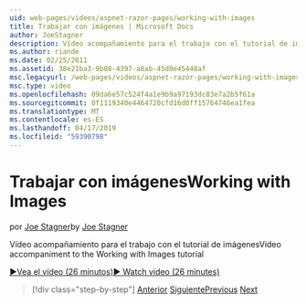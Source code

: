 ```yaml
---
uid: web-pages/videos/aspnet-razor-pages/working-with-images
title: Trabajar con imágenes | Microsoft Docs
author: JoeStagner
description: Vídeo acompañamiento para el trabajo con el tutorial de imágenes
ms.author: riande
ms.date: 02/25/2011
ms.assetid: 38e21ba3-9b08-4397-a8ab-45d0e45448af
msc.legacyurl: /web-pages/videos/aspnet-razor-pages/working-with-images
msc.type: video
ms.openlocfilehash: 09da6e57c524f4a1e9b9a97193dc83e7a2b5f61a
ms.sourcegitcommit: 0f1119340e4464720cfd16d0ff15764746ea1fea
ms.translationtype: MT
ms.contentlocale: es-ES
ms.lasthandoff: 04/17/2019
ms.locfileid: "59390798"
---
```

# <a name="working-with-images"></a><span data-ttu-id="86a4d-103">Trabajar con imágenes</span><span class="sxs-lookup"><span data-stu-id="86a4d-103">Working with Images</span></span>

<span data-ttu-id="86a4d-104">por [Joe Stagner](https://github.com/JoeStagner)</span><span class="sxs-lookup"><span data-stu-id="86a4d-104">by [Joe Stagner](https://github.com/JoeStagner)</span></span>

<span data-ttu-id="86a4d-105">Vídeo acompañamiento para el trabajo con el tutorial de imágenes</span><span class="sxs-lookup"><span data-stu-id="86a4d-105">Video accompaniment to the Working with Images tutorial</span></span>

[<span data-ttu-id="86a4d-106">&#9654;Vea el vídeo (26 minutos)</span><span class="sxs-lookup"><span data-stu-id="86a4d-106">&#9654; Watch video (26 minutes)</span></span>](https://channel9.msdn.com/Blogs/ASP-NET-Site-Videos/working-with-images)

> [!div class="step-by-step"]
> <span data-ttu-id="86a4d-107">[Anterior](working-with-files.md)
> [Siguiente](working-with-video.md)</span><span class="sxs-lookup"><span data-stu-id="86a4d-107">[Previous](working-with-files.md)
[Next](working-with-video.md)</span></span>

